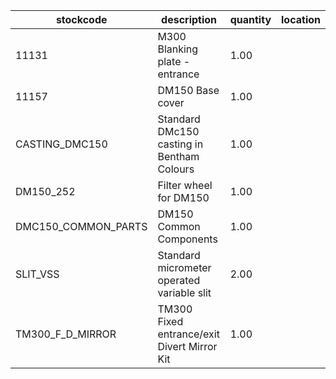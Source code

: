 |stockcode|description|quantity|location|
|---------|-----------|--------|--------|
|11131|M300 Blanking plate - entrance|1.00||
|11157|DM150 Base cover|1.00||
|CASTING_DMC150|Standard DMc150 casting in Bentham Colours|1.00||
|DM150_252|Filter wheel for DM150|1.00||
|DMC150_COMMON_PARTS|DM150 Common Components|1.00||
|SLIT_VSS|Standard micrometer operated variable slit|2.00||
|TM300_F_D_MIRROR|TM300 Fixed entrance/exit Divert Mirror Kit|1.00||
